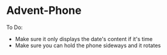 Advent-Phone
============
To Do:
- Make sure it only displays the date's content if it's time
- Make sure you can hold the phone sideways and it rotates

